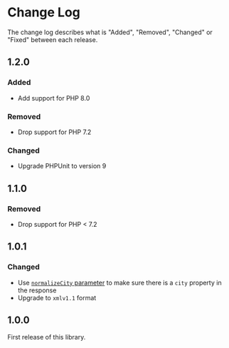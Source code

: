 # Change Log

The change log describes what is "Added", "Removed", "Changed" or "Fixed" between each release.

## 1.2.0

### Added

- Add support for PHP 8.0

### Removed

- Drop support for PHP 7.2

### Changed

- Upgrade PHPUnit to version 9

## 1.1.0

### Removed

- Drop support for PHP < 7.2

## 1.0.1

### Changed

- Use [`normalizeCity` parameter](https://locationiq.com/docs-html/index.html#locationiq-specific-parameters) to make sure there is a `city` property in the response
- Upgrade to `xmlv1.1` format

## 1.0.0

First release of this library.
